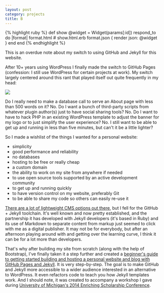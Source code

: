 ```yaml
---
layout: post
category: projects
title: B
---
```


<head>
    <title>pygments</title>
    <link media="all" rel="stylesheet" type="text/css" href="./pygments.css" />
</head>

<body>
    {% highlight ruby %}
    def show
    @widget = Widget(params[:id])
    respond_to do |format|
        format.html # show.html.erb
        format.json { render json: @widget }
    end
    end
    {% endhighlight %}
</body>


This is an overdue note about my switch to using GitHub and Jekyll for this website.

After 10+ years using WordPress I finally made the switch to GitHub Pages (confession: I still use WordPress for certain projects at work). My switch largely centered around this rant that played itself out quite frequently in my head: 

<img src="http://img2.imgtn.bdimg.com/it/u=1567211408,3977725624&fm=27&gp=0.jpg"  />


Do I really need to make a database call to serve an About page with less than 500 words on it? No. Do I want a bunch of third-party scripts from whatever plugin author(s) just to have social sharing tools? No. Do I want to have to hack PHP in an existing WordPress template to adjust the banner for my logo or to just simplify the user experience? No. I still want to be able to get up and running in less than five minutes, but can't it be a little lighter?

So I made a wishlist of the things I wanted for a personal website:

* simplicity
* good performance and reliability
* no databases
* hosting to be free or really cheap
* a custom domain
* the ability to work on my site from anywhere if needed
* to use open source tools supported by an active development community
* to get up and running quickly
* to have version control on my website, preferably Git
* to be able to share my code so others can easily re-use it

<a href="http://staticgen.com/">There are a lot of lightweight CMS options out there</a>, but I fell for the GitHub + Jekyll toolchain. It's well known and now pretty established, and the partnership it has developed with Jekyll developers (it's based in Ruby) and its use of Markdown to separate content from markup just seemed to click with me as a digital publisher. It may not be for everybody, but after an afternoon playing around with and getting over the learning curve, I think it can be for a lot more than developers.

That's why after building my site from scratch (along with the help of Bootstrap), I've finally taken it a step further and created a <a href="/guides/github-pages/" title="Creating and Hosting a Personal Site on GitHub">beginner's guide to getting started building and hosting a personal website and blog with GitHub Pages and Jekyll</a>. It is very step-by-step. The goal is to make GitHub and Jekyll more accessible to a wider audience interested in an alternative to WordPress. It even refactors code to teach you how Jekyll templates work. And I should note, it was created to accompany a workshop I gave during <a href="http://ttc.iss.lsa.umich.edu/ttc/enriching-scholarship/">University of Michigan's 2014 Enriching Scholarship Conference</a>.
